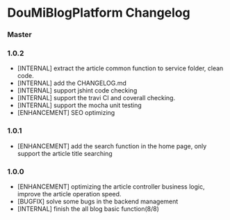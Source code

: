 # DouMiBlogPlatform Changelog

### Master

### 1.0.2

* [INTERNAL] extract the article common function to service folder, clean code.
* [INTERNAL] add the CHANGELOG.md
* [INTERNAL] support jshint code checking
* [INTERNAL] support the travi CI and coverall checking.
* [INTERNAL] support the mocha unit testing
* [ENHANCEMENT] SEO optimizing

### 1.0.1

* [ENHANCEMENT] add the search function in the home page, only support the article title searching

### 1.0.0

* [ENHANCEMENT]  optimizing the article controller business logic, improve the article operation speed.
* [BUGFIX] solve some bugs in the backend management
* [INTERNAL] finish the all blog basic function(8/8)


